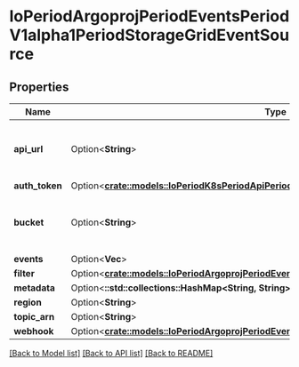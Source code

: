 # IoPeriodArgoprojPeriodEventsPeriodV1alpha1PeriodStorageGridEventSource

## Properties

Name | Type | Description | Notes
------------ | ------------- | ------------- | -------------
**api_url** | Option<**String**> | APIURL is the url of the storagegrid api. | [optional]
**auth_token** | Option<[**crate::models::IoPeriodK8sPeriodApiPeriodCorePeriodV1PeriodSecretKeySelector**](io.k8s.api.core.v1.SecretKeySelector.md)> |  | [optional]
**bucket** | Option<**String**> | Name of the bucket to register notifications for. | [optional]
**events** | Option<**Vec<String>**> |  | [optional]
**filter** | Option<[**crate::models::IoPeriodArgoprojPeriodEventsPeriodV1alpha1PeriodStorageGridFilter**](io.argoproj.events.v1alpha1.StorageGridFilter.md)> |  | [optional]
**metadata** | Option<**::std::collections::HashMap<String, String>**> |  | [optional]
**region** | Option<**String**> |  | [optional]
**topic_arn** | Option<**String**> |  | [optional]
**webhook** | Option<[**crate::models::IoPeriodArgoprojPeriodEventsPeriodV1alpha1PeriodWebhookContext**](io.argoproj.events.v1alpha1.WebhookContext.md)> |  | [optional]

[[Back to Model list]](../README.md#documentation-for-models) [[Back to API list]](../README.md#documentation-for-api-endpoints) [[Back to README]](../README.md)


